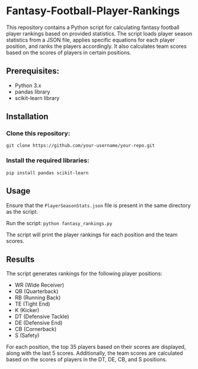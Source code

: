 # Fantasy-Football-Player-Rankings
This repository contains a Python script for calculating fantasy football player rankings based on provided statistics. The script loads player season statistics from a JSON file, applies specific equations for each player position, and ranks the players accordingly. It also calculates team scores based on the scores of players in certain positions.

## Prerequisites:
* Python 3.x
* pandas library
* scikit-learn library

## Installation

### Clone this repository:
`git clone https://github.com/your-username/your-repo.git`

### Install the required libraries:
`pip install pandas scikit-learn`

## Usage

Ensure that the `PlayerSeasonStats.json` file is present in the same directory as the script.

Run the script:
`python fantasy_rankings.py`

The script will print the player rankings for each position and the team scores.


## Results
The script generates rankings for the following player positions:
* WR (Wide Receiver)
* QB (Quarterback)
* RB (Running Back)
* TE (Tight End)
* K (Kicker)
* DT (Defensive Tackle)
* DE (Defensive End)
* CB (Cornerback)
* S (Safety)

For each position, the top 35 players based on their scores are displayed, along with the last 5 scores. Additionally, the team scores are calculated based on the scores of players in the DT, DE, CB, and S positions.







